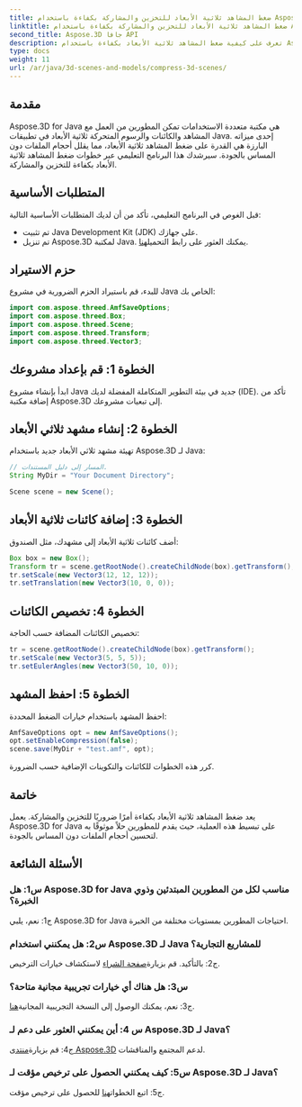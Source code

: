 ```yaml
---
title: ضغط المشاهد ثلاثية الأبعاد للتخزين والمشاركة بكفاءة باستخدام Aspose.3D لـ Java
linktitle: ضغط المشاهد ثلاثية الأبعاد للتخزين والمشاركة بكفاءة باستخدام Aspose.3D لـ Java
second_title: Aspose.3D جافا API
description: تعرف على كيفية ضغط المشاهد ثلاثية الأبعاد بكفاءة باستخدام Aspose.3D لـ Java. اتبع دليلنا خطوة بخطوة للتخزين والمشاركة الأمثل.
type: docs
weight: 11
url: /ar/java/3d-scenes-and-models/compress-3d-scenes/
---
```

## مقدمة

Aspose.3D for Java هي مكتبة متعددة الاستخدامات تمكن المطورين من العمل مع المشاهد والكائنات والرسوم المتحركة ثلاثية الأبعاد في تطبيقات Java. إحدى ميزاته البارزة هي القدرة على ضغط المشاهد ثلاثية الأبعاد، مما يقلل أحجام الملفات دون المساس بالجودة. سيرشدك هذا البرنامج التعليمي عبر خطوات ضغط المشاهد ثلاثية الأبعاد بكفاءة للتخزين والمشاركة.

## المتطلبات الأساسية

قبل الغوص في البرنامج التعليمي، تأكد من أن لديك المتطلبات الأساسية التالية:

- تم تثبيت Java Development Kit (JDK) على جهازك.
- تم تنزيل Aspose.3D لمكتبة Java. يمكنك العثور على رابط التحميل[هنا](https://releases.aspose.com/3d/java/).

## حزم الاستيراد

للبدء، قم باستيراد الحزم الضرورية في مشروع Java الخاص بك:

```java
import com.aspose.threed.AmfSaveOptions;
import com.aspose.threed.Box;
import com.aspose.threed.Scene;
import com.aspose.threed.Transform;
import com.aspose.threed.Vector3;
```

## الخطوة 1: قم بإعداد مشروعك

ابدأ بإنشاء مشروع Java جديد في بيئة التطوير المتكاملة المفضلة لديك (IDE). تأكد من إضافة مكتبة Aspose.3D إلى تبعيات مشروعك.

## الخطوة 2: إنشاء مشهد ثلاثي الأبعاد

تهيئة مشهد ثلاثي الأبعاد جديد باستخدام Aspose.3D لـ Java:

```java
// المسار إلى دليل المستندات.
String MyDir = "Your Document Directory";

Scene scene = new Scene();
```

## الخطوة 3: إضافة كائنات ثلاثية الأبعاد

أضف كائنات ثلاثية الأبعاد إلى مشهدك، مثل الصندوق:

```java
Box box = new Box();
Transform tr = scene.getRootNode().createChildNode(box).getTransform();
tr.setScale(new Vector3(12, 12, 12));
tr.setTranslation(new Vector3(10, 0, 0));
```

## الخطوة 4: تخصيص الكائنات

تخصيص الكائنات المضافة حسب الحاجة:

```java
tr = scene.getRootNode().createChildNode(box).getTransform();
tr.setScale(new Vector3(5, 5, 5));
tr.setEulerAngles(new Vector3(50, 10, 0));
```

## الخطوة 5: احفظ المشهد

احفظ المشهد باستخدام خيارات الضغط المحددة:

```java
AmfSaveOptions opt = new AmfSaveOptions();
opt.setEnableCompression(false);
scene.save(MyDir + "test.amf", opt);
```

كرر هذه الخطوات للكائنات والتكوينات الإضافية حسب الضرورة.

## خاتمة

يعد ضغط المشاهد ثلاثية الأبعاد بكفاءة أمرًا ضروريًا للتخزين والمشاركة. يعمل Aspose.3D for Java على تبسيط هذه العملية، حيث يقدم للمطورين حلاً موثوقًا به لتحسين أحجام الملفات دون المساس بالجودة.

## الأسئلة الشائعة

### س1: هل Aspose.3D for Java مناسب لكل من المطورين المبتدئين وذوي الخبرة؟

ج1: نعم، يلبي Aspose.3D for Java احتياجات المطورين بمستويات مختلفة من الخبرة.

### س2: هل يمكنني استخدام Aspose.3D لـ Java للمشاريع التجارية؟

 ج2: بالتأكيد. قم بزيارة[صفحة الشراء](https://purchase.aspose.com/buy) لاستكشاف خيارات الترخيص.

### س3: هل هناك أي خيارات تجريبية مجانية متاحة؟

 ج3: نعم، يمكنك الوصول إلى النسخة التجريبية المجانية[هنا](https://releases.aspose.com/).

### س 4: أين يمكنني العثور على دعم لـ Aspose.3D لـ Java؟

 ج4: قم بزيارة[منتدى Aspose.3D](https://forum.aspose.com/c/3d/18) لدعم المجتمع والمناقشات.

### س5: كيف يمكنني الحصول على ترخيص مؤقت لـ Aspose.3D لـ Java؟

 ج5: اتبع الخطوات[هنا](https://purchase.aspose.com/temporary-license/) للحصول على ترخيص مؤقت.
